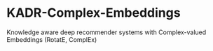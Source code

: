 # KADR-Complex-Embeddings
Knowledge aware deep recommender systems with Complex-valued Embeddings (RotatE, ComplEx)
